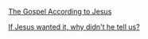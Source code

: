 
[The Gospel According to Jesus](https://kingdomdriven.org/the-gospel-according-to-jesus)

[If Jesus wanted it, why didn't he tell us?](https://old.reddit.com/r/TrueChristian/comments/16f5923/if_jesus_wanted_it_why_didnt_he_tell_us/)
